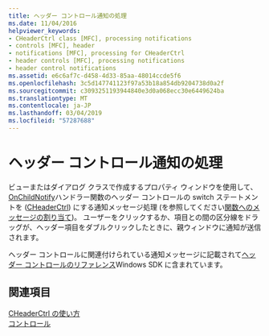 ```yaml
---
title: ヘッダー コントロール通知の処理
ms.date: 11/04/2016
helpviewer_keywords:
- CHeaderCtrl class [MFC], processing notifications
- controls [MFC], header
- notifications [MFC], processing for CHeaderCtrl
- header controls [MFC], processing notifications
- header control notifications
ms.assetid: e6c6af7c-d458-4d33-85aa-48014ccde5f6
ms.openlocfilehash: 3c5d147741123f97a53b18a854db9204738d0a2f
ms.sourcegitcommit: c3093251193944840e3d0a068ecc30e6449624ba
ms.translationtype: MT
ms.contentlocale: ja-JP
ms.lasthandoff: 03/04/2019
ms.locfileid: "57287688"
---
```

# <a name="processing-header-control-notifications"></a>ヘッダー コントロール通知の処理

ビューまたはダイアログ クラスで作成するプロパティ ウィンドウを使用して、 [OnChildNotify](../mfc/reference/cwnd-class.md#onchildnotify)ハンドラー関数のヘッダー コントロールの switch ステートメントを ([CHeaderCtrl](../mfc/reference/cheaderctrl-class.md)) にする通知メッセージ処理 (を参照してください[関数へのメッセージの割り当て](../mfc/reference/mapping-messages-to-functions.md))。 ユーザーをクリックするか、項目との間の区分線をドラッグが、ヘッダー項目をダブルクリックしたときに、親ウィンドウに通知が送信されます。

ヘッダー コントロールに関連付けられている通知メッセージに記載されて[ヘッダー コントロールのリファレンス](/windows/desktop/controls/header-control-reference)Windows SDK に含まれています。

## <a name="see-also"></a>関連項目

[CHeaderCtrl の使い方](../mfc/using-cheaderctrl.md)<br/>
[コントロール](../mfc/controls-mfc.md)

